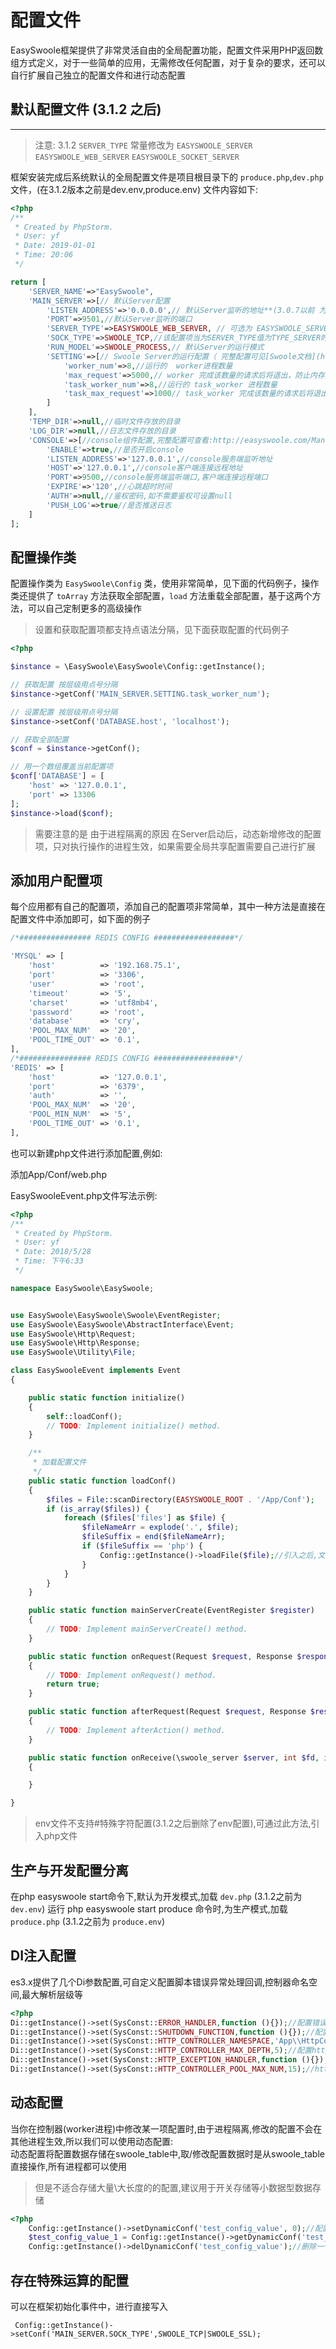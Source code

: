 # 配置文件

EasySwoole框架提供了非常灵活自由的全局配置功能，配置文件采用PHP返回数组方式定义，对于一些简单的应用，无需修改任何配置，对于复杂的要求，还可以自行扩展自己独立的配置文件和进行动态配置

## 默认配置文件 (3.1.2 之后)
------

> 注意: 3.1.2 `SERVER_TYPE` 常量修改为 `EASYSWOOLE_SERVER` `EASYSWOOLE_WEB_SERVER` `EASYSWOOLE_SOCKET_SERVER`

框架安装完成后系统默认的全局配置文件是项目根目录下的 `produce.php`,`dev.php` 文件，(在3.1.2版本之前是dev.env,produce.env)
文件内容如下:

```php
<?php
/**
 * Created by PhpStorm.
 * User: yf
 * Date: 2019-01-01
 * Time: 20:06
 */

return [
    'SERVER_NAME'=>"EasySwoole",
    'MAIN_SERVER'=>[// 默认Server配置
        'LISTEN_ADDRESS'=>'0.0.0.0',// 默认Server监听的地址**(3.0.7以前 为 HOST)
        'PORT'=>9501,//默认Server监听的端口
        'SERVER_TYPE'=>EASYSWOOLE_WEB_SERVER, // 可选为 EASYSWOOLE_SERVER  EASYSWOOLE_WEB_SERVER EASYSWOOLE_WEB_SOCKET_SERVER
        'SOCK_TYPE'=>SWOOLE_TCP,//该配置项当为SERVER_TYPE值为TYPE_SERVER时有效
        'RUN_MODEL'=>SWOOLE_PROCESS,// 默认Server的运行模式
        'SETTING'=>[// Swoole Server的运行配置（ 完整配置可见[Swoole文档](https://wiki.swoole.com/wiki/page/274.html) ）
            'worker_num'=>8,//运行的  worker进程数量
            'max_request'=>5000,// worker 完成该数量的请求后将退出，防止内存溢出
            'task_worker_num'=>8,//运行的 task_worker 进程数量
            'task_max_request'=>1000// task_worker 完成该数量的请求后将退出，防止内存溢出
        ]
    ],
    'TEMP_DIR'=>null,//临时文件存放的目录
    'LOG_DIR'=>null,//日志文件存放的目录
    'CONSOLE'=>[//console组件配置,完整配置可查看:http://easyswoole.com/Manual/3.x/Cn/_book/SystemComponent/Console/Introduction.html
        'ENABLE'=>true,//是否开启console
        'LISTEN_ADDRESS'=>'127.0.0.1',//console服务端监听地址
        'HOST'=>'127.0.0.1',//console客户端连接远程地址
        'PORT'=>9500,//console服务端监听端口,客户端连接远程端口
        'EXPIRE'=>'120',//心跳超时时间
        'AUTH'=>null,//鉴权密码,如不需要鉴权可设置null
        'PUSH_LOG'=>true//是否推送日志
    ]
];
```
## 配置操作类

配置操作类为 `EasySwoole\Config` 类，使用非常简单，见下面的代码例子，操作类还提供了 `toArray` 方法获取全部配置，`load` 方法重载全部配置，基于这两个方法，可以自己定制更多的高级操作

> 设置和获取配置项都支持点语法分隔，见下面获取配置的代码例子

```php
<?php

$instance = \EasySwoole\EasySwoole\Config::getInstance();

// 获取配置 按层级用点号分隔
$instance->getConf('MAIN_SERVER.SETTING.task_worker_num');

// 设置配置 按层级用点号分隔
$instance->setConf('DATABASE.host', 'localhost');

// 获取全部配置
$conf = $instance->getConf();

// 用一个数组覆盖当前配置项
$conf['DATABASE'] = [
    'host' => '127.0.0.1',
    'port' => 13306
];
$instance->load($conf);
```
> 需要注意的是 由于进程隔离的原因 在Server启动后，动态新增修改的配置项，只对执行操作的进程生效，如果需要全局共享配置需要自己进行扩展

## 添加用户配置项

每个应用都有自己的配置项，添加自己的配置项非常简单，其中一种方法是直接在配置文件中添加即可，如下面的例子

```php
/*################ REDIS CONFIG ##################*/

'MYSQL' => [
    'host'          => '192.168.75.1',
    'port'          => '3306',
    'user'          => 'root',
    'timeout'       => '5',
    'charset'       => 'utf8mb4',
    'password'      => 'root',
    'database'      => 'cry',
    'POOL_MAX_NUM'  => '20',
    'POOL_TIME_OUT' => '0.1',
],
/*################ REDIS CONFIG ##################*/
'REDIS' => [
    'host'          => '127.0.0.1',
    'port'          => '6379',
    'auth'          => '',
    'POOL_MAX_NUM'  => '20',
    'POOL_MIN_NUM'  => '5',
    'POOL_TIME_OUT' => '0.1',
],
```

也可以新建php文件进行添加配置,例如:  

添加App/Conf/web.php

EasySwooleEvent.php文件写法示例:  
```php
<?php
/**
 * Created by PhpStorm.
 * User: yf
 * Date: 2018/5/28
 * Time: 下午6:33
 */

namespace EasySwoole\EasySwoole;


use EasySwoole\EasySwoole\Swoole\EventRegister;
use EasySwoole\EasySwoole\AbstractInterface\Event;
use EasySwoole\Http\Request;
use EasySwoole\Http\Response;
use EasySwoole\Utility\File;

class EasySwooleEvent implements Event
{

    public static function initialize()
    {
        self::loadConf();
        // TODO: Implement initialize() method.
    }

    /**
     * 加载配置文件
     */
    public static function loadConf()
    {
        $files = File::scanDirectory(EASYSWOOLE_ROOT . '/App/Conf');
        if (is_array($files)) {
            foreach ($files['files'] as $file) {
                $fileNameArr = explode('.', $file);
                $fileSuffix = end($fileNameArr);
                if ($fileSuffix == 'php') {
                    Config::getInstance()->loadFile($file);//引入之后,文件名自动转为小写,成为配置的key
                }
            }
        }
    }

    public static function mainServerCreate(EventRegister $register)
    {
        // TODO: Implement mainServerCreate() method.
    }

    public static function onRequest(Request $request, Response $response): bool
    {
        // TODO: Implement onRequest() method.
        return true;
    }

    public static function afterRequest(Request $request, Response $response): void
    {
        // TODO: Implement afterAction() method.
    }

    public static function onReceive(\swoole_server $server, int $fd, int $reactor_id, string $data):void
    {

    }

}
```
>env文件不支持#特殊字符配置(3.1.2之后删除了env配置),可通过此方法,引入php文件

## 生产与开发配置分离
在php easyswoole start命令下,默认为开发模式,加载 `dev.php` (3.1.2之前为 `dev.env`)
运行 php easyswoole start produce 命令时,为生产模式,加载 `produce.php` (3.1.2之前为 `produce.env`)


## DI注入配置
es3.x提供了几个Di参数配置,可自定义配置脚本错误异常处理回调,控制器命名空间,最大解析层级等
```php
<?php
Di::getInstance()->set(SysConst::ERROR_HANDLER,function (){});//配置错误处理回调
Di::getInstance()->set(SysConst::SHUTDOWN_FUNCTION,function (){});//配置脚本结束回调
Di::getInstance()->set(SysConst::HTTP_CONTROLLER_NAMESPACE,'App\\HttpController\\');//配置控制器命名空间
Di::getInstance()->set(SysConst::HTTP_CONTROLLER_MAX_DEPTH,5);//配置http控制器最大解析层级
Di::getInstance()->set(SysConst::HTTP_EXCEPTION_HANDLER,function (){});//配置http控制器异常回调
Di::getInstance()->set(SysConst::HTTP_CONTROLLER_POOL_MAX_NUM,15);//http控制器对象池最大数量
```

## 动态配置
当你在控制器(worker进程)中修改某一项配置时,由于进程隔离,修改的配置不会在其他进程生效,所以我们可以使用动态配置:  
动态配置将配置数据存储在swoole_table中,取/修改配置数据时是从swoole_table直接操作,所有进程都可以使用  
>但是不适合存储大量\大长度的的配置,建议用于开关存储等小数据型数据存储    

```php
<?php
    Config::getInstance()->setDynamicConf('test_config_value', 0);//配置一个动态配置项
    $test_config_value_1 = Config::getInstance()->getDynamicConf('test_config_value');//获取一个配置
    Config::getInstance()->delDynamicConf('test_config_value');//删除一个配置
```


## 存在特殊运算的配置
可以在框架初始化事件中，进行直接写入
```
 Config::getInstance()->setConf('MAIN_SERVER.SOCK_TYPE',SWOOLE_TCP|SWOOLE_SSL);
```